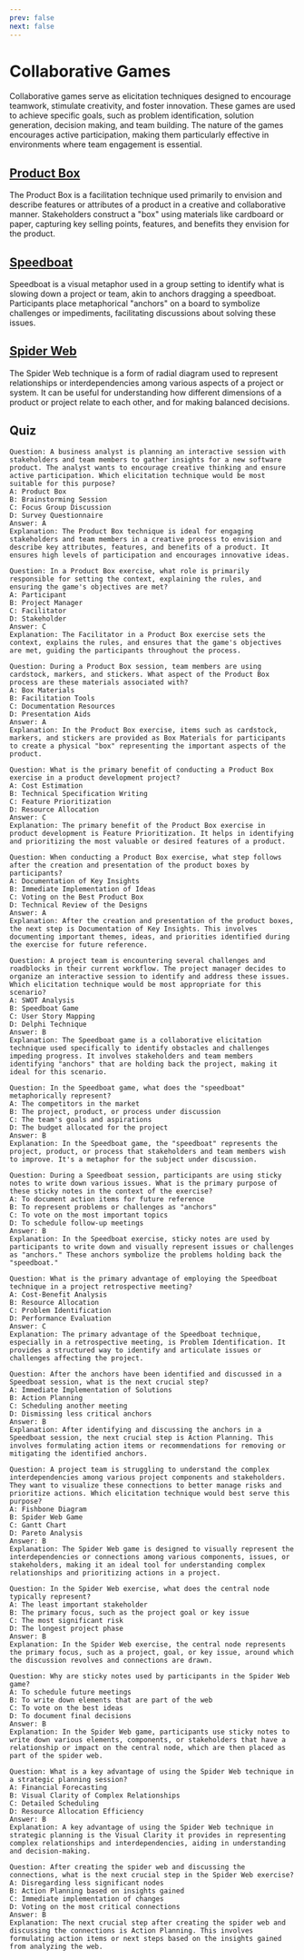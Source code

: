 ```yaml
---
prev: false
next: false
---
```


# Collaborative Games

Collaborative games serve as elicitation techniques designed to encourage teamwork, stimulate creativity, and foster innovation. These games are used to achieve specific goals, such as problem identification, solution generation, decision making, and team building. The nature of the games encourages active participation, making them particularly effective in environments where team engagement is essential.

## [Product Box](/content/gist/business-analysis/tools-techniques/product-box.md)

The Product Box is a facilitation technique used primarily to envision and describe features or attributes of a product in a creative and collaborative manner. Stakeholders construct a "box" using materials like cardboard or paper, capturing key selling points, features, and benefits they envision for the product.

## [Speedboat](/content/gist/business-analysis/tools-techniques/speedboat.md)

Speedboat is a visual metaphor used in a group setting to identify what is slowing down a project or team, akin to anchors dragging a speedboat. Participants place metaphorical "anchors" on a board to symbolize challenges or impediments, facilitating discussions about solving these issues.

## [Spider Web](/content/gist/business-analysis/tools-techniques/spider-web.md)

The Spider Web technique is a form of radial diagram used to represent relationships or interdependencies among various aspects of a project or system. It can be useful for understanding how different dimensions of a product or project relate to each other, and for making balanced decisions.

## Quiz

```quiz
Question: A business analyst is planning an interactive session with stakeholders and team members to gather insights for a new software product. The analyst wants to encourage creative thinking and ensure active participation. Which elicitation technique would be most suitable for this purpose?
A: Product Box
B: Brainstorming Session
C: Focus Group Discussion
D: Survey Questionnaire
Answer: A
Explanation: The Product Box technique is ideal for engaging stakeholders and team members in a creative process to envision and describe key attributes, features, and benefits of a product. It ensures high levels of participation and encourages innovative ideas.

Question: In a Product Box exercise, what role is primarily responsible for setting the context, explaining the rules, and ensuring the game's objectives are met?
A: Participant
B: Project Manager
C: Facilitator
D: Stakeholder
Answer: C
Explanation: The Facilitator in a Product Box exercise sets the context, explains the rules, and ensures that the game's objectives are met, guiding the participants throughout the process.

Question: During a Product Box session, team members are using cardstock, markers, and stickers. What aspect of the Product Box process are these materials associated with?
A: Box Materials
B: Facilitation Tools
C: Documentation Resources
D: Presentation Aids
Answer: A
Explanation: In the Product Box exercise, items such as cardstock, markers, and stickers are provided as Box Materials for participants to create a physical "box" representing the important aspects of the product.

Question: What is the primary benefit of conducting a Product Box exercise in a product development project?
A: Cost Estimation
B: Technical Specification Writing
C: Feature Prioritization
D: Resource Allocation
Answer: C
Explanation: The primary benefit of the Product Box exercise in product development is Feature Prioritization. It helps in identifying and prioritizing the most valuable or desired features of a product.

Question: When conducting a Product Box exercise, what step follows after the creation and presentation of the product boxes by participants?
A: Documentation of Key Insights
B: Immediate Implementation of Ideas
C: Voting on the Best Product Box
D: Technical Review of the Designs
Answer: A
Explanation: After the creation and presentation of the product boxes, the next step is Documentation of Key Insights. This involves documenting important themes, ideas, and priorities identified during the exercise for future reference.

Question: A project team is encountering several challenges and roadblocks in their current workflow. The project manager decides to organize an interactive session to identify and address these issues. Which elicitation technique would be most appropriate for this scenario?
A: SWOT Analysis
B: Speedboat Game
C: User Story Mapping
D: Delphi Technique
Answer: B
Explanation: The Speedboat game is a collaborative elicitation technique used specifically to identify obstacles and challenges impeding progress. It involves stakeholders and team members identifying "anchors" that are holding back the project, making it ideal for this scenario.

Question: In the Speedboat game, what does the "speedboat" metaphorically represent?
A: The competitors in the market
B: The project, product, or process under discussion
C: The team's goals and aspirations
D: The budget allocated for the project
Answer: B
Explanation: In the Speedboat game, the "speedboat" represents the project, product, or process that stakeholders and team members wish to improve. It's a metaphor for the subject under discussion.

Question: During a Speedboat session, participants are using sticky notes to write down various issues. What is the primary purpose of these sticky notes in the context of the exercise?
A: To document action items for future reference
B: To represent problems or challenges as "anchors"
C: To vote on the most important topics
D: To schedule follow-up meetings
Answer: B
Explanation: In the Speedboat exercise, sticky notes are used by participants to write down and visually represent issues or challenges as "anchors." These anchors symbolize the problems holding back the "speedboat."

Question: What is the primary advantage of employing the Speedboat technique in a project retrospective meeting?
A: Cost-Benefit Analysis
B: Resource Allocation
C: Problem Identification
D: Performance Evaluation
Answer: C
Explanation: The primary advantage of the Speedboat technique, especially in a retrospective meeting, is Problem Identification. It provides a structured way to identify and articulate issues or challenges affecting the project.

Question: After the anchors have been identified and discussed in a Speedboat session, what is the next crucial step?
A: Immediate Implementation of Solutions
B: Action Planning
C: Scheduling another meeting
D: Dismissing less critical anchors
Answer: B
Explanation: After identifying and discussing the anchors in a Speedboat session, the next crucial step is Action Planning. This involves formulating action items or recommendations for removing or mitigating the identified anchors.

Question: A project team is struggling to understand the complex interdependencies among various project components and stakeholders. They want to visualize these connections to better manage risks and prioritize actions. Which elicitation technique would best serve this purpose?
A: Fishbone Diagram
B: Spider Web Game
C: Gantt Chart
D: Pareto Analysis
Answer: B
Explanation: The Spider Web game is designed to visually represent the interdependencies or connections among various components, issues, or stakeholders, making it an ideal tool for understanding complex relationships and prioritizing actions in a project.

Question: In the Spider Web exercise, what does the central node typically represent?
A: The least important stakeholder
B: The primary focus, such as the project goal or key issue
C: The most significant risk
D: The longest project phase
Answer: B
Explanation: In the Spider Web exercise, the central node represents the primary focus, such as a project, goal, or key issue, around which the discussion revolves and connections are drawn.

Question: Why are sticky notes used by participants in the Spider Web game?
A: To schedule future meetings
B: To write down elements that are part of the web
C: To vote on the best ideas
D: To document final decisions
Answer: B
Explanation: In the Spider Web game, participants use sticky notes to write down various elements, components, or stakeholders that have a relationship or impact on the central node, which are then placed as part of the spider web.

Question: What is a key advantage of using the Spider Web technique in a strategic planning session?
A: Financial Forecasting
B: Visual Clarity of Complex Relationships
C: Detailed Scheduling
D: Resource Allocation Efficiency
Answer: B
Explanation: A key advantage of using the Spider Web technique in strategic planning is the Visual Clarity it provides in representing complex relationships and interdependencies, aiding in understanding and decision-making.

Question: After creating the spider web and discussing the connections, what is the next crucial step in the Spider Web exercise?
A: Disregarding less significant nodes
B: Action Planning based on insights gained
C: Immediate implementation of changes
D: Voting on the most critical connections
Answer: B
Explanation: The next crucial step after creating the spider web and discussing the connections is Action Planning. This involves formulating action items or next steps based on the insights gained from analyzing the web.

```
